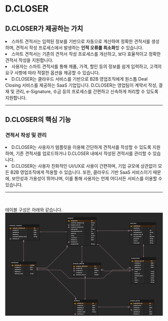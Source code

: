 <h1>D.CLOSER</h1>

<h2>D.CLOSER가 제공하는 가치</h2>
<li>스마트 견적서는 입력된 정보를 기반으로 자동으로 계산하여 정확한 견적서를 생성하며, 견적서 작성 프로세스에서 발생하는 <b>인적 오류를 최소화</b>할 수 있습니다.
</li>
<li>스마트 견적서는 기존의 견적서 작성 프로세스를 개선하고, 보다 효율적이고 정확한 견적서 작성을 지원합니다.
</li>
<li> 사용자는 스마트 견적서를 통해 제품, 가격, 할인 등의 정보를 쉽게 입력하고, 고객의 요구 사항에 따라 적절한 옵션을 제공할 수 있습니다.
</li>
<li>D.CLOSER는 클라우드 서비스를 기반으로 B2B 영업조직에게 원스톱 Deal Closing 서비스를 제공하는 SaaS 기업입니다. D.CLOSER는 영업팀이 계약서 작성, 결재 및 관리, e-Signature, 수금 등의 프로세스를 간편하고 신속하게 처리할 수 있도록 지원합니다.
</li>

<hr>


<h2>D.CLOSER의 핵심 기능</h2>

<h3>견적서 작성 및 관리</h3>
<li>D.CLOSER는 사용자가 템플릿을 이용해 간단하게 견적서를 작성할 수 있도록 지원하며, 기존 견적서를 업로드하거나 D.CLOSER 내에서 작성된 견적서를 관리할 수 있습니다.</li>

<li>D.CLOSER는 사용자 친화적인 UI/UX로 사용이 간편하며, 기업 규모에 상관없이 모든 B2B 영업조직에게 적용할 수 있습니다. 또한, 클라우드 기반 SaaS 서비스이기 때문에, 보안성과 가용성이 뛰어나며, 이를 통해 사용자는 언제 어디서든 서비스를 이용할 수 있습니다.</li>

<hr>
<br/>

테이블 구성은 아래와 같습니다.
![ERD](./public/dcloser_erd.png)


